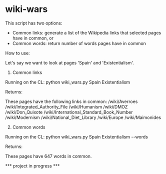 # wiki-wars

This script has two options:
- Common links: generate a list of the Wikipedia links that selected pages have in common, or
- Common words: return number of words pages have in common

How to use:

Let's say we want to look at pages 'Spain' and 'Existentialism'.

1) Common links

Running on the CL: python wiki_wars.py Spain Existentialism

Returns:

These pages have the following links in common: 
/wiki/Averroes
/wiki/Integrated_Authority_File
/wiki/Humanism
/wiki/DMOZ
/wiki/Don_Quixote
/wiki/International_Standard_Book_Number
/wiki/Modernism
/wiki/National_Diet_Library
/wiki/Europe
/wiki/Maimonides

2) Common words

Running on the CL: python wiki_wars.py Spain Existentialism --words

Returns:

These pages have 647 words in common.

*** project in progress ***